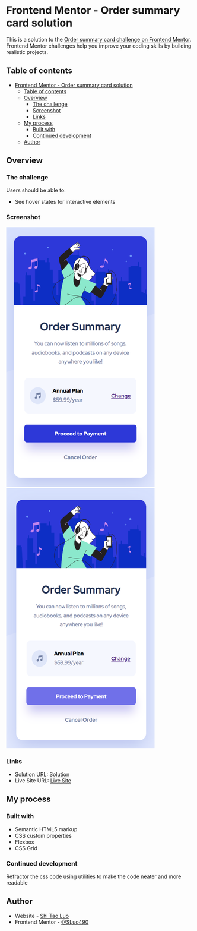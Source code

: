 # Frontend Mentor - Order summary card solution

This is a solution to the [Order summary card challenge on Frontend Mentor](https://www.frontendmentor.io/challenges/order-summary-component-QlPmajDUj). Frontend Mentor challenges help you improve your coding skills by building realistic projects.

## Table of contents

- [Frontend Mentor - Order summary card solution](#frontend-mentor---order-summary-card-solution)
  - [Table of contents](#table-of-contents)
  - [Overview](#overview)
    - [The challenge](#the-challenge)
    - [Screenshot](#screenshot)
    - [Links](#links)
  - [My process](#my-process)
    - [Built with](#built-with)
    - [Continued development](#continued-development)
  - [Author](#author)

## Overview

### The challenge

Users should be able to:

- See hover states for interactive elements

### Screenshot

<div>
  <img src = "https://github.com/SLuo490/Order-Summary-Component/blob/master/Screenshot/desktop.png" width = "400" height = "700">
  <img src = "https://github.com/SLuo490/Order-Summary-Component/blob/master/Screenshot/active_state.png" width = "400" height = "700">
</div>

### Links

- Solution URL: [Solution](https://www.frontendmentor.io/solutions/order-summary-component-ry8yquEXc)
- Live Site URL: [Live Site](https://radiant-gelato-174bd3.netlify.app/)

## My process

### Built with

- Semantic HTML5 markup
- CSS custom properties
- Flexbox
- CSS Grid

### Continued development

Refractor the css code using utilities to make the code neater and more readable

## Author

- Website - [Shi Tao Luo](https://github.com/SLuo490)
- Frontend Mentor - [@SLuo490](https://www.frontendmentor.io/profile/SLuo490)
